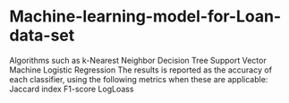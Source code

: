 # Machine-learning-model-for-Loan-data-set
Algorithms such as k-Nearest Neighbor  Decision Tree  Support Vector Machine  Logistic Regression  The results is reported as the accuracy of each classifier, using the following metrics when these are applicable:  Jaccard index  F1-score  LogLoass
